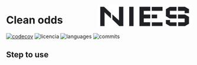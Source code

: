 <a href="https://www.nies.futbol/"><img
src="https://github.com/nepito/world_cup_semis/blob/develop/img/logo.jpeg" align="right" width="256"
/></a>

# Clean odds
[![codecov](https://codecov.io/gh/niesfutbol/clean_odds/graph/badge.svg?token=83MS0KCKCU)](https://codecov.io/gh/niesfutbol/clean_odds)
![licencia](https://img.shields.io/github/license/niesfutbol/clean_odds)
![languages](https://img.shields.io/github/languages/top/niesfutbol/clean_odds)
![commits](https://img.shields.io/github/commit-activity/y/niesfutbol/clean_odds)

## Step to use


